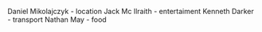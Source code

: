 Daniel Mikolajczyk - location
Jack Mc Ilraith - entertaiment
Kenneth Darker - transport
Nathan May - food

